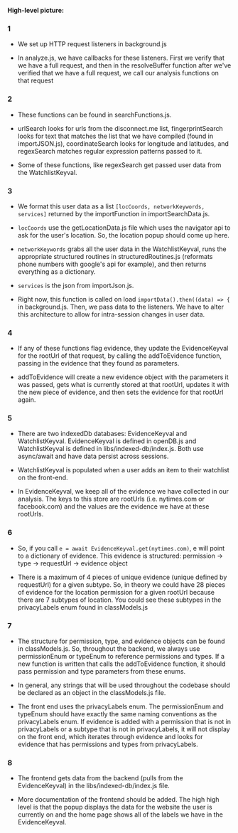 **High-level picture:**

### 1
  - We set up HTTP request listeners in background.js
  
  - In analyze.js, we have callbacks for these listeners. First we verify that we have a full request, and then in the resolveBuffer function after we've verified that we have a full request, we call our analysis functions on that request

### 2
- These functions can be found in searchFunctions.js.

- urlSearch looks for urls from the disconnect.me list,  fingerprintSearch looks for text that matches the list that we have compiled (found in importJSON.js), coordinateSearch looks for longitude and latitudes, and regexSearch matches regular expression patterns passed to it.

- Some of these functions, like regexSearch get passed user data from the WatchlistKeyval.

### 3

- We format this user data as a list `[locCoords, networkKeywords, services]` returned by the importFunction in importSearchData.js. 

- `locCoords` use the getLocationData.js file which uses the navigator api to ask for the user's location. So, the location popup should come up here.

- `networkKeywords` grabs all the user data in the WatchlistKeyval, runs the appropriate structured routines in structuredRoutines.js (reformats phone numbers with google's api for example), and then returns everything as a dictionary.

- `services` is the json from importJson.js.

- Right now, this function is called on load `importData().then((data) => {` in background.js. Then, we pass data to the listeners. We have to alter this architecture to allow for intra-session changes in user data.

### 4

- If any of these functions flag evidence, they update the EvidenceKeyval for the rootUrl of that request, by calling the addToEvidence function, passing in the evidence that they found as parameters.

- addToEvidence will create a new evidence object with the parameters it was passed, gets what is currently stored at that rootUrl, updates it with the new piece of evidence, and then sets the evidence for that rootUrl again.

### 5

- There are two indexedDb databases: EvidenceKeyval and WatchlistKeyval. EvidenceKeyval is defined in openDB.js and WatchlistKeyval is defined in libs/indexed-db/index.js. Both use async/await and have data persist across sessions.

- WatchlistKeyval is populated when a user adds an item to their watchlist on the front-end. 

- In EvidenceKeyval, we keep all of the evidence we have collected in our analysis. The keys to this store are rootUrls (i.e. nytimes.com or facebook.com) and the values are the evidence we have at these rootUrls.

### 6

- So, if you call `e = await EvidenceKeyval.get(nytimes.com)`, e will point to a dictionary of evidence. This evidence is structured: permission -> type -> requestUrl -> evidence object

- There is a maximum of 4 pieces of unique evidence (unique defined by requestUrl) for a given subtype. So, in theory we could have 28 pieces of evidence for the location permission for a given rootUrl because there are 7 subtypes of location. You could see these subtypes in the privacyLabels enum found in classModels.js

### 7
- The structure for permission, type, and evidence objects can be found in classModels.js. So, throughout the backend, we always use permissionEnum or typeEnum to reference permissions and types. If a new function is written that calls the addToEvidence function, it should pass permission and type parameters from these enums. 

- In general, any strings that will be used throughout the codebase should be declared as an object in the classModels.js file.

- The front end uses the privacyLabels enum. The permissionEnum and typeEnum should have exactly the same naming conventions as the privacyLabels enum. If evidence is added with a permission that is not in privacyLabels or a subtype that is not in privacyLabels, it will not display on the front end, which iterates through evidence and looks for evidence that has permissions and types from privacyLabels.

### 8

- The frontend gets data from the backend (pulls from the EvidenceKeyval) in the libs/indexed-db/index.js file. 

- More documentation of the frontend should be added. The high high level is that the popup displays the data for the website the user is currently on and the home page shows all of the labels we have in the EvidenceKeyval.

